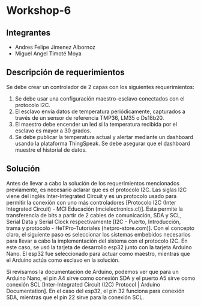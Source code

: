 # Workshop-6

## Integrantes

- Andres Felipe Jimenez Albornoz
- Miguel Angel Timoté Moya

## Descripción de requerimientos

Se debe crear un controlador de 2 capas con los siguientes requerimientos: 
1.	Se debe usar una configuración maestro-esclavo conectados con el protocolo I2C.
2.	El esclavo envía datos de temperatura periódicamente, capturados a través de un sensor de referencia TMP36, LM35 o Ds18b20.
3.	El maestro debe encender un led si la temperatura recibida por el esclavo es mayor a 30 grados.
4.	Se debe publicar la temperatura actual y alertar mediante un dashboard usando la plataforma ThingSpeak. Se debe asegurar que el dashboard muestre el historial de datos.

## Solución
Antes de llevar a cabo la solución de los requerimientos mencionados previamente, es necesario aclarar que es el protocolo I2C. Las siglas I2C viene del inglés Inter-Integrated Circuit y es un protocolo usado para permitir la conexión con uno más controladores [Protocolo I2C (Inter Integrated Circuit) - MCI Educación (mcielectronics.cl)]. Esta permite la transferencia de bits a partir de 2 cables de comunicación, SDA y SCL, Serial Data y Serial Clock respectivamente [I2C - Puerto, Introducción, trama y protocolo - HeTPro-Tutoriales (hetpro-store.com)]. 
Con el concepto claro, el siguiente paso es seleccionar los sistemas embebidos necesarios para llevar a cabo la implementación del sistema con el protocolo I2C. En este caso, se usó la tarjeta de desarrollo esp32 junto con la tarjeta Arduino Nano. El esp32 fue seleccionado para actuar como maestro, mientras que el Arduino actúa como esclavo en la solución. 

Si revisamos la documentación de Arduino, podemos ver que para un Arduino Nano, el pin A4 sirve como conexión SDA y el puerto A5 sirve como conexión SCL [Inter-Integrated Circuit (I2C) Protocol | Arduino Documentation]. En el caso del esp32, el pin 32 funciona para conexión SDA, mientras que el pin 22 sirve para la conexión SCL.

